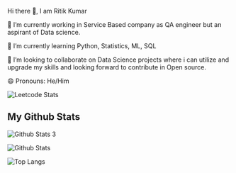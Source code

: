 Hi there 👋, I am Ritik Kumar

🔭 I’m currently working in Service Based company as QA engineer but an aspirant of Data science.

🌱 I’m currently learning Python, Statistics, ML, SQL

👯 I’m looking to collaborate on Data Science projects where i can utilize and upgrade my skills and looking forward to contribute in Open source.

😄 Pronouns: He/Him

<!--
**Ritik-06101997/Ritik-06101997** is a ✨ _special_ ✨ repository because its `README.md` (this file) appears on your GitHub profile.

Here are some ideas to get you started:

- 🔭 I’m currently working on ...
- 🌱 I’m currently learning ...
- 👯 I’m looking to collaborate on ...
- 🤔 I’m looking for help with ...
- 💬 Ask me about ...
- 📫 How to reach me: ...
- 😄 Pronouns: ...
- ⚡ Fun fact: ...
-->
![Leetcode Stats](https://leetcard.jacoblin.cool/Ritik-06101997?ext=heatmap)
## My Github Stats

![Github Stats 3](https://github-readme-stats.vercel.app/api?username=Ritik-06101997)

![Github Stats](https://github-readme-streak-stats.herokuapp.com/?user=Ritik-06101997)

![Top Langs](https://github-readme-stats.vercel.app/api/top-langs/?username=Ritik-06101997&theme=tokyonight)
